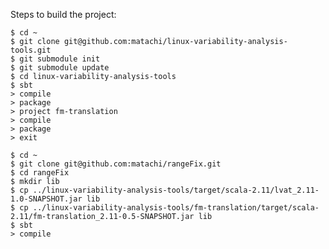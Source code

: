Steps to build the project:

    $ cd ~
    $ git clone git@github.com:matachi/linux-variability-analysis-tools.git
    $ git submodule init
    $ git submodule update
    $ cd linux-variability-analysis-tools
    $ sbt
    > compile
    > package
    > project fm-translation
    > compile
    > package
    > exit

    $ cd ~
    $ git clone git@github.com:matachi/rangeFix.git
    $ cd rangeFix
    $ mkdir lib
    $ cp ../linux-variability-analysis-tools/target/scala-2.11/lvat_2.11-1.0-SNAPSHOT.jar lib
    $ cp ../linux-variability-analysis-tools/fm-translation/target/scala-2.11/fm-translation_2.11-0.5-SNAPSHOT.jar lib
    $ sbt
    > compile

